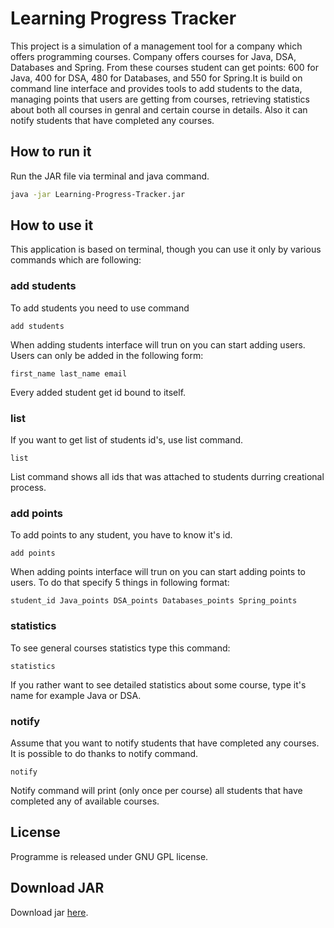 # Learning Progress Tracker
This project is a simulation of a management tool for a company which offers programming courses. Company offers courses for Java, DSA, Databases and Spring. From these courses student can get points: 600 for Java, 400 for DSA, 480 for Databases, and 550 for Spring.It is build on command line interface and provides tools to add students to the data, managing points that users are getting from courses, retrieving statistics about both all courses in genral and certain course in details. Also it can notify students that have completed any courses.

## How to run it
Run the JAR file via terminal and java command.
```bash
java -jar Learning-Progress-Tracker.jar
```

## How to use it
This application is based on terminal, though you can use it only by various commands which are following:
### add students
To add students you need to use command 
```terminal
add students
```
When adding students interface will trun on you can start adding users. Users can only be added in the following form: 
```teminal
first_name last_name email 
```
Every added student get id bound to itself.

### list
If you want to get list of students id's, use list command.
```terminal
list
```
List command shows all ids that was attached to students durring creational process.

### add points
To add points to any student, you have to know it's id.
```terminal
add points
```
When adding points interface will trun on you can start adding points to users. To do that specify 5 things in following format: <br>

```terminal
student_id Java_points DSA_points Databases_points Spring_points
```

### statistics
To see general courses statistics type this command:
```terminal
statistics
```
If you rather want to see detailed statistics about some course, type it's name for example Java or DSA.

### notify
Assume that you want to notify students that have completed any courses. It is possible to do thanks to notify command.
```terminal
notify
```

Notify command will print (only once per course) all students that have completed any of available courses.

## License
Programme is released under GNU GPL license.

## Download JAR
Download jar [here](https://github.com/pawelwuuu/Learning-Progress-Tracker/releases/download/app/Learning-Progress-Tracker.jar).
